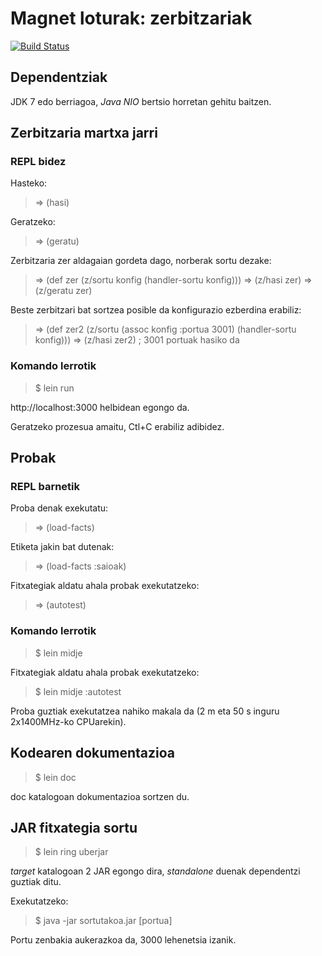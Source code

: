 # Magnet loturak: zerbitzariak

[![Build Status](https://travis-ci.org/lnmnd/magnet.zer.svg?branch=master)](https://travis-ci.org/lnmnd/magnet.zer)

## Dependentziak
JDK 7 edo berriagoa, *Java NIO* bertsio horretan gehitu baitzen.

## Zerbitzaria martxa jarri

### REPL bidez
Hasteko:
> => (hasi)

Geratzeko:
> => (geratu)

Zerbitzaria zer aldagaian gordeta dago, norberak sortu dezake:
> => (def zer (z/sortu konfig (handler-sortu konfig)))
> => (z/hasi zer)
> => (z/geratu zer)

Beste zerbitzari bat sortzea posible da konfigurazio ezberdina erabiliz:
> => (def zer2 (z/sortu (assoc konfig :portua 3001) (handler-sortu konfig)))
> => (z/hasi zer2) ; 3001 portuak hasiko da

### Komando lerrotik
> $ lein run

http://localhost:3000 helbidean egongo da.

Geratzeko prozesua amaitu, Ctl+C erabiliz adibidez.

## Probak

### REPL barnetik
Proba denak exekutatu:
> => (load-facts)

Etiketa jakin bat dutenak:
> => (load-facts :saioak)

Fitxategiak aldatu ahala probak exekutatzeko:
> => (autotest)

### Komando lerrotik
> $ lein midje
	    
Fitxategiak aldatu ahala probak exekutatzeko:
> $ lein midje :autotest

Proba guztiak exekutatzea nahiko makala da (2 m eta 50 s inguru 2x1400MHz-ko CPUarekin).

## Kodearen dokumentazioa
> $ lein doc

doc katalogoan dokumentazioa sortzen du.

## JAR fitxategia sortu
> $ lein ring uberjar

*target* katalogoan 2 JAR egongo dira, *standalone* duenak dependentzi guztiak ditu.

Exekutatzeko:
> $ java -jar sortutakoa.jar [portua]

Portu zenbakia aukerazkoa da, 3000 lehenetsia izanik.